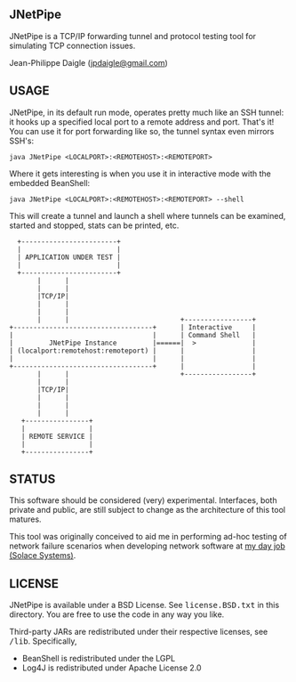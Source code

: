 ## JNetPipe
JNetPipe is a TCP/IP forwarding tunnel and protocol testing tool for 
simulating TCP connection issues.

Jean-Philippe Daigle ([jpdaigle@gmail.com](mailto://jpdaigle@gmail.com))

## USAGE

JNetPipe, in its default run mode, operates pretty much like an SSH tunnel: it hooks up a 
specified local port to a remote address and port. That's it! You can use it for port forwarding 
like so, the tunnel syntax even mirrors SSH's:

    java JNetPipe <LOCALPORT>:<REMOTEHOST>:<REMOTEPORT>

Where it gets interesting is when you use it in interactive mode with the embedded BeanShell:

    java JNetPipe <LOCALPORT>:<REMOTEHOST>:<REMOTEPORT> --shell

This will create a tunnel and launch a shell where tunnels can be examined, 
started and stopped, stats can be printed, etc.


      +------------------------+
      |                        |
      | APPLICATION UNDER TEST |
      |                        |
      +------------------------+
           |      |
           |      |
           |TCP/IP|
           |      |
           |      |
           |      |                            +-----------------+
    +-----------------------------------+      | Interactive     |
    |                                   |      | Command Shell   |
    |         JNetPipe Instance         |======|  >              |
    | (localport:remotehost:remoteport) |      |                 |
    |                                   |      |                 |
    +-----------------------------------+      |                 |
           |      |                            +-----------------+
           |      |
           |TCP/IP|
           |      |
           |      |
           |      |
       +----------------+
       |                |
       | REMOTE SERVICE |
       |                |
       +----------------+


## STATUS
This software should be considered (very) experimental. Interfaces, both
private and public, are still subject to change as the architecture of this
tool matures.

This tool was originally conceived to aid me in performing ad-hoc testing of network failure
scenarios when developing network software at [my day job (Solace Systems)](http://www.solacesystems.com).

## LICENSE
JNetPipe is available under a BSD License. See 
<tt>license.BSD.txt</tt> in this directory. You are free to use 
the code in any way you like.

Third-party JARs are redistributed under their respective 
licenses, see <tt>/lib</tt>. Specifically, 

* BeanShell is redistributed under the LGPL
* Log4J is redistributed under Apache License 2.0

